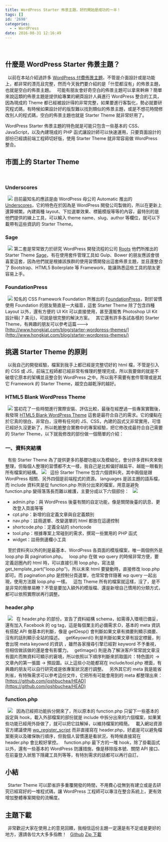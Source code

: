 ```yaml
---
title: WordPress Starter 佈景主題，好的開始是成功的一半！
tags: []
id: '2698'
categories:
  - - WordPress
date: 2016-08-31 12:16:49
---
```


 

## 什麼是 WordPress Starter 佈景主題？

  以前在本站介紹過許多 [WordPress 付費佈景主題](https://oberonlai.blog/wordpress-also-can-do/)，不管是介面設計或是功能上，都非常的漂亮且完整，然而今天我們要介紹的是「什麼都沒有」的佈景主題，也就是空白的佈景主題。   可能有朋友會好奇空白的佈景主題可以拿來幹麻？簡單來說這類的佈景主題是提供給專業的網頁設計人員進行 WordPress 整合的工具，因為現成的 Theme 都已經被設計得的非常完整，如果要進行客製化，勢必就要研究程式碼，有時候如果設計好的版型難以找到類似的佈景主題，或是不想花時間修改別人的程式碼，空白的佈景主題也就是 Starter Theme 就非常好用了。
<!-- more -->
WordPress Starter 佈景主題的特色就是可能只包含一些基本的 CSS、JavaScript，以及內建現成的 PHP 函式讓設計師可以快速運用，只要頁面設計的部份已經請前端工程師切好版，使用 Starter Theme 就非常容易做 WordPress 整合。  

## 市面上的 Starter Theme

 

### Underscores

  ![](https://oberonlai.blog/wp-content/uploads/2016/08/wordpress-starter-theme-1.png) 目前最知名的應該是由 WordPress 母公司 Automatic 推出的 [Underscores](http://underscores.me)，它的特色在於因為是 WordPress 開發公司製做的，所以在更新上還算頻繁。內建兩種 layout、下拉選單效果、標籤模版等等的內容，最特別的是他們提供的線上工具，可以輸入 theme name、slug、author 等欄位，就可以下載帶有這些資訊的 Starter Theme。  

### Sage

  ![](https://oberonlai.blog/wp-content/uploads/2016/08/wordpress-starter-theme-2-1024x699.png) 第二套是常常致力於研究 WordPress 開發流程的公司 [Roots](https://roots.io/sage/) 他們所推出的 Starter Theme [Sage](https://roots.io/sage/)，有在使用套件管理工具如 Gulp、Bower 的朋友應該會很喜愛這套，因為他們就是根據該族群的使用習慣開發出這套佈景主題，並且還整合了 Bootstrap、HTML5 Boilerplate 等 Framework，能讓熟悉這些工具的朋友更容易上手。  

### FoundationPress

  ![](https://oberonlai.blog/wp-content/uploads/2016/08/wordpress-starter-theme-3-1024x608.png) 知名的 CSS Framework Foundation 所推出的 [FoundationPress](https://foundationpress.olefredrik.com)，對於習慣使用 Foundation 的朋友簡直是一大福音，這套 Starter Theme 除了包含四種 Layout 以外，還有方便的 UI Kit 可以直接使用，甚至還販售 Photoshop UI Kit 設計稿( 7 美元)，可說是很完整的解決方案。   其它還有許多各試各樣的 Starter Theme，有興趣的朋友可以參考這篇--->[http://www.hongkiat.com/blog/starter-wordpress-themes/](http://www.hongkiat.com/blog/starter-wordpress-themes/)  

## 挑選 Starter Theme 的原則

  以我自己的開發經驗，檔案到我手上都已經是完整切好的 html 檔，不管是引入的 CSS 或 JS，前端工程師都已經非常有條理的整理完成，所以我要做的就是不破壞它原本的架構並且整合到 WordPress 之中。所以我不需要有套件管理或是其它 Framework 的 Starter Theme，越空白越乾淨的越好。  

### HTML5 Blank WordPress Theme

  ![](https://oberonlai.blog/wp-content/uploads/2016/08/wordpress-starter-theme-4-1024x643.png) 當初花了一些時間進行實際安裝、評估比較，最後在經歷過一些專案實戰後，我發現 [HTML5 Blank WordPress Theme](http://html5blank.com) 這套是最符合自己的需求。它的優點在於它真的很白、非常白，沒帶有任何的 JS、CSS，內建的函式又非常實用，可惜已經好久沒更新了，所以乾脆整合實務中的專案經驗，把它修改成最符合自己需要的 Starter Theme，以下就我修改的部份做一個簡單的介紹：  

### 一、資料夾結構

  有些 Starter Theme 為了提供更多的基礎功能以及模組化，會分許多資料夾來做整理，但每個人整理的習慣都不太一樣，我自己是比較偏好越扁平、越能一眼看到所有檔案的結構。 ![](https://oberonlai.blog/wp-content/uploads/2016/08/wordpress-starter-theme-5.png)   這份 Starter Theme 包含六個資料夾，其中兩個是跟 WordPress 相關、另外四個是前端程式的資源。 languages 是該主題的語系檔，而 include 資料夾是從 function.php 所拆分出來的檔案，用意是避免 function.php 變得落落長而難以維護，主要分成以下六個部份：   ![](https://oberonlai.blog/wp-content/uploads/2016/08/wordpress-starter-theme-6.png)  

*   admin.php：與 WordPress 後臺有關的自定功能，像是關閉後臺的訊息、更改登入頁面等等
*   cpt.php：新增的自定義文章與自定義類別
*   nav.php：註冊選單、改變選單的 html 都放在這邊控制
*   shortcode.php：定義全站的 shortcode
*   tool.php：根據專案上常碰到的需求，撰寫一些實用的 PHP 函式
*   widget：註冊側邊欄小工具

  至於資料夾以外的則是最基本、WordPress 各頁面的模版檔案，唯一兩個例外是 loop.php 與 pagination.php。   loop.php 在做 wp query 的時候非常方便，要定義迴圈內的 html 時，可以直接引用 loop.php，寫法是 get\_template\_part("loop.php")，所以未來 html 要變動時，直接修改 loop.php 即可。而 pagination.php 是控制分頁選單，也常常會伴隨著 wp query 一起出現，使用方法跟 loop.php 一樣。   這包 Theme 所有的檔案就這樣，沒了，是不是非常的簡單易瞭？不管是要加入額外的模版檔、還是新增自己慣用的分類方式，都可以依照實際狀再行調整。  

### header.php

  ![](https://oberonlai.blog/wp-content/uploads/2016/08/wordpress-starter-theme-7.png)   在 header.php 的部份，宣告了資料結構 schema，如需導入環境已備妥，還有加入 Facebook 的 og tag，這是每個業主的必備需求:D，基本的 meta 資訊有搭配 API 做基本的判斷，像是 getDesp() 會判斷如果文章有摘要則顯示摘要、沒有的話則顯示全站的描述。   getKeyowrd() 則是判斷如果文章有設定標籤，則會出現 meta keyowrd 的資訊 ，雖然各家搜尋引擎已經對 keyword 不予重視，但相信做該做的還是會有影響力。   getImage() 則是為了解決客戶常常說文章沒有圖片而無資料可顯示的窘境，所以依照以下順序判斷來抓取圖片：特色圖片 -> 文章內的第一張圖 -> 預設圖。以上這些小功能都寫在 include/tool.php 裡面，有興趣的朋友可以自行研究或是依專案狀況進行調整。   另外其它的 meta 我是能省則省，有特殊需求可以參考這份文件，它把所有可能會用到的 meta 都整理出來： [https://github.com/joshbuchea/HEAD](https://github.com/joshbuchea/HEAD)  

### function.php

  ![](https://oberonlai.blog/wp-content/uploads/2016/08/wordpress-starter-theme-8.png)   因為已經把功能拆分開來了，所以原本的 function.php 只留下一些基本的設定與 hook，載入外部檔案的部份就是 include 中拆分出來的六個檔案，如果某些功能已經用外掛做了，就可以把它註解掉，以維持檔案的精簡。   載入網站資源官方建議使用 [wp\_register\_script](https://developer.wordpress.org/reference/functions/wp_register_script/) 而非直接寫在 header.php，好處是可以避免檔案衝突以及確保執行順序，但我個人習慣還是看狀況，有時候直接寫在 header.php 會比較好掌控。   function.php 最下方的一堆 hook，除了掛載函式以外，還有一些基本的 WordPress 防護措施，像是移除版本號、關閉 API 接口、在前臺登入狀態下隱藏工具列等等，有特別需求的話都可以再行自訂。  

## 小結

  Starter Theme 可以節省許多重覆開發的時間，不用費心從無到有建立或是去研究已經寫好的一堆程式碼，讓 WordPress 工程師可以專注在整合系統上，更有效增加整體專案開發的流暢度。  

## 主題下載

  非常歡迎大家在使用上的意見回饋，我相信這份主題一定還是有不足或是更好的地方，還請各位大大多多指教！   [Github](https://github.com/m615926/starter) [Zip 下載](https://github.com/m615926/starter/archive/master.zip)